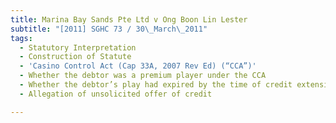 ```yaml
---
title: Marina Bay Sands Pte Ltd v Ong Boon Lin Lester
subtitle: "[2011] SGHC 73 / 30\_March\_2011"
tags:
  - Statutory Interpretation
  - Construction of Statute
  - 'Casino Control Act (Cap 33A, 2007 Rev Ed) (“CCA”)'
  - Whether the debtor was a premium player under the CCA
  - Whether the debtor’s play had expired by the time of credit extension
  - Allegation of unsolicited offer of credit

---
```


